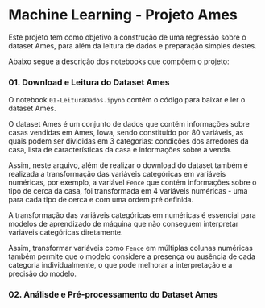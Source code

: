 # Machine Learning - Projeto Ames 

Este projeto tem como objetivo a construção de uma regressão sobre o dataset Ames, para além da leitura de dados e preparação simples destes.

Abaixo segue a descrição dos notebooks que compõem o projeto:

### 01. Download e Leitura do Dataset Ames

O notebook `01-LeituraDados.ipynb` contém o código para baixar e ler o dataset Ames. 

O dataset Ames é um conjunto de dados que contém informações sobre casas vendidas em Ames, Iowa, sendo constituído por 80 variáveis, as quais podem ser divididas em 3 categorias: condições dos arredores da casa, lista de características da casa e informações sobre a venda. 

Assim, neste arquivo, além de realizar o download do dataset também é realizada a transformação das variáveis categóricas em variáveis numéricas, por exemplo, a variável `Fence` que contém informações sobre o tipo de cerca da casa, foi transformada em 4 variáveis numéricas - uma para cada tipo de cerca e com uma ordem pré definida.

A transformação das variáveis categóricas em numéricas é essencial para modelos de aprendizado de máquina que não conseguem interpretar variáveis categóricas diretamente. 

Assim, transformar variáveis como `Fence` em múltiplas colunas numéricas também permite que o modelo considere a presença ou ausência de cada categoria individualmente, o que pode melhorar a interpretação e a precisão do modelo.

### 02. Análisde e Pré-processamento do Dataset Ames

